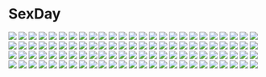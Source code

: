 # SexDay
![](https://konachan.com/image/961c3eae84e92442859e69109705a6b1/Konachan.com%20-%2027922%20gray%20hatsune_miku%20puti_devil%20vocaloid.jpg)
![](https://konachan.com/jpeg/2ab83739e78ed68a007f5a0b3ac69475/Konachan.com%20-%2064121%20aqua_eyes%20kanzaki_hiro%20kousaka_kirino%20long_hair%20orange_hair%20ore_no_imouto_ga_konna_ni_kawaii_wake_ga_nai%20phone.jpg)
![](https://konachan.com/image/1ad9dbcd8112b685772560b4700feb58/Konachan.com%20-%2041077%20princess_memory%20suzuhira_hiro.jpg)
![](https://konachan.com/jpeg/b30c842bc432260b8dc6bbb7a68562a5/Konachan.com%20-%20256736%202girls%20bell%20blush%20bow%20breasts%20catgirl%20cleavage%20dress%20fang%20game_cg%20gray_hair%20headdress%20loli%20long_hair%20maid%20nekopara%20sayori%20tail%20waitress%20wristwear.jpg)
![](https://konachan.com/image/cb92cbcb0b5aa10e88d0f8f469742003/Konachan.com%20-%20203549%20animal_ears%20blonde_hair%20long_hair%20original%20p19%20red_eyes%20skirt%20tail%20thighhighs.jpg)
![](https://konachan.com/image/1cf511ccff67a453bfb8d8d43f2e8a7d/Konachan.com%20-%2080290%20durarara%21%21%20heiwajima_shizuo%20kida_masaomi%20orihara_izaya%20ryuugamine_mikado%20sonohara_anri.jpg)
![](https://konachan.com/jpeg/657de66fe72a256592b0237389db46c2/Konachan.com%20-%20210431%20alice_margatroid%20aqua_eyes%20blonde_hair%20dress%20gun%20mage%20short_hair%20spear%20touhou%20uu_uu_zan%20weapon.jpg)
![](https://konachan.com/image/60aae5ecdf1f55376414f6032e4e0679/Konachan.com%20-%20189374%20iida_nana%20koumi_haruka%20rail_wars%21%20sakurai_aoi%20scan.jpg)
![](https://konachan.com/image/ff24ac7e02979330be8d83f7f069145f/Konachan.com%20-%20180087%20blue_eyes%20crown%20glasses%20gloves%20gray_eyes%20gray_hair%20group%20gun%20katana%20leaves%20long_hair%20male%20pink_hair%20ribbons%20signed%20skirt%20sword%20tie%20twintails%20weapon.jpg)
![](https://konachan.com/image/9c7a3e65db7ceea6695d2eb0a0adde3c/Konachan.com%20-%20137554%202girls%20original%20sukage%20tagme.jpg)
![](https://konachan.com/image/e86b103984c8812574c7ebc75af047af/Konachan.com%20-%20168705%202girls%20blue_hair%20boots%20drink%20food%20kneehighs%20long_hair%20miki_sayaka%20navel%20ponytail%20red_hair%20sakura_kyouko%20short_hair%20shorts%20skirt%20sleeping%20tears.jpg)
![](https://konachan.com/jpeg/5401f7d0113d38b03cfd17ac3b7228d2/Konachan.com%20-%20189414%20akaza%20blonde_hair%20blue_eyes%20blush%20bra%20breast_hold%20breasts%20game_cg%20kinumura_ui%20may-be_soft%20nipples%20underwear.jpg)
![](https://konachan.com/jpeg/d8ac3c24f7bcbda16046440716b77bbb/Konachan.com%20-%20208012%20anjou_marine%20ass%20breasts%20game_cg%20ino%20nipples%20no_bra%20nopan%20purple_eyes%20pussy%20pussy_juice%20red_hair%20sister_scheme%20transparent%20uncensored.jpg)
![](https://konachan.com/image/e2e8729befcefea7f69e905f5b4000ba/Konachan.com%20-%2064218%20dark%20hatsune_miku%20night%20twintails%20vocaloid.jpg)
![](https://konachan.com/image/2322025d651d8816017b73ccbf73363d/Konachan.com%20-%20302323%20alzi%20link_%28zelda%29%20male%20princess_zelda%20the_legend_of_zelda.jpg)
![](https://konachan.com/image/501baf92bd9aacc4531ed3f97f2546c9/Konachan.com%20-%20295992%202girls%20888myrrh888%20akagi_%28kancolle%29%20anthropomorphism%20blush%20brown_eyes%20brown_hair%20gloves%20hug%20japanese_clothes%20kaga_%28kancolle%29%20ponytail.jpg)
![](https://konachan.com/jpeg/e80a85b3043a642aa6afdda5a8c13766/Konachan.com%20-%20301499%20blue_eyes%20breasts%20cum%20futanari%20japanese_clothes%20mvv%20nipples%20no_bra%20nopan%20orange_hair%20original%20penis%20pussy%20uncensored.jpg)
![](https://konachan.com/jpeg/e75634551deee73f19addfc20cd353c9/Konachan.com%20-%20268882%20aqua_eyes%20breasts%20brown_hair%20lolicept%20male%20nipples%20phantom_of_the_kill%20pussy_juice%20sex%20solomon_%28phantom_of_the_kill%29%20thighhighs%20wink.jpg)
![](https://konachan.com/image/a740ae8b0d772cd2fdb0b45cdeb81fb4/Konachan.com%20-%2058948%20black_hair%20black_rock_shooter%20blue_eyes%20boots%20chain%20kuroi_mato%20long_hair%20scar%20shorts%20tsunekun%20twintails%20weapon.jpg)
![](https://konachan.com/jpeg/80dd6589d4216804a96ba271665e22cd/Konachan.com%20-%20231531%20building%20flowers%20gloves%20koruse%20long_hair%20original%20petals%20purple_eyes%20purple_hair%20skirt%20snow%20winter.jpg)
![](https://konachan.com/image/70fb358525c67a9645b2fec68b42e238/Konachan.com%20-%20282500%20blush%20bondage%20brown_hair%20dress%20kestrel%20long_hair%20original%20panties%20pantyhose%20red_eyes%20underwear.jpg)
![](https://konachan.com/jpeg/d73a4fb12182ce7bb9a29ceaa9e69ed4/Konachan.com%20-%20230667%20book%20brown_hair%20butterfly%20dress%20feng_you%20flowers%20long_hair%20luo_tianyi%20music%20vocaloid%20vocaloid_china%20waifu2x.jpg)
![](https://konachan.com/jpeg/e7c38590cac9729ba958a6cf119069f8/Konachan.com%20-%20251192%20aircraft%20black_hair%20dead_dead_demon%27s_dededededestruction%20kirii%20long_hair%20nakagawa_ouran%20purple_eyes%20shirt%20twintails%20waifu2x.jpg)
![](https://konachan.com/image/3464f3f5145d0d9e83b6b7c5a68df969/Konachan.com%20-%20123262%20aki_minoriko%20blonde_hair%20chibi%20food%20short_hair%20touhou%20yume_shokunin.jpg)
![](https://konachan.com/image/017362383bb155b77477d5fca7ff1a9b/Konachan.com%20-%20202955%20apple%20food%20fruit%20gray_eyes%20gray_hair%20jpeg_artifacts%20long_hair%20original%20panties%20ribbons%20throtem%20twintails%20underwear%20watermark.jpg)
![](https://konachan.com/image/ed4bd33dda389e29418a0ae765fcb1ac/Konachan.com%20-%2076466%20meiko%20vocaloid.jpg)
![](https://konachan.com/image/60d5fb99eefd438ccfefcef14f670d9f/Konachan.com%20-%20196372%20animal%20blonde_hair%20bow%20gloves%20goggles%20group%20hat%20izayoi_sakuya%20kaatoso%20katana%20knife%20long_hair%20mask%20miko%20snake%20sword%20touhou%20weapon%20wink%20witch%20witch_hat.jpg)
![](https://konachan.com/jpeg/ccd4edc88500970d404703d5b1dc9420/Konachan.com%20-%20175008%20kagerou_project%20kneehighs%20long_hair%20petals%20pudding_%288008208820%29%20red_eyes%20red_hair%20scarf%20school_uniform%20skirt%20tateyama_ayano.jpg)
![](https://konachan.com/jpeg/452a178cfbba3ee3efa33c2d46230a86/Konachan.com%20-%20260296%20arisaka_shiori%20blush%20brown_hair%20front_wing%20game_cg%20grisaia%3A_phantom_trigger%20pantyhose%20pink_eyes%20school_uniform%20short_hair%20skirt%20tree%20watanabe_akio.jpg)
![](https://konachan.com/image/26416feeee34743b3ab89a51bdabdd10/Konachan.com%20-%2012927%20blonde_hair%20blush%20breast_grab%20galaxy_angel%20milfeulle_sakuraba%20pink_hair%20ranpha_franboise.jpg)
![](https://konachan.com/image/85ff52d5190066520f36b3c0c359d954/Konachan.com%20-%20157296%20all_male%20blonde_hair%20blue_eyes%20blue_hair%20fire_emblem%20flowers%20ike_%28fire_emblem%29%20link_%28zelda%29%20male%20nikayu%20pointed_ears%20super_mario%20sword%20weapon.jpg)
![](https://konachan.com/jpeg/a8d124ded7dd60c9e1b656b27645f7e3/Konachan.com%20-%2020306%20somedays_dreamers.jpg)
![](https://konachan.com/jpeg/2703d8f1cc5be0ca9fc13211341bcdac/Konachan.com%20-%20243801%20ais_wallenstein%20bell_cranel%20blonde_hair%20blush%20gray_hair%20long_hair%20male%20red_eyes%20short_hair%20tagme_%28artist%29%20yellow_eyes.jpg)
![](https://konachan.com/jpeg/47c6025efdc89e957b46b7c57dc3fab8/Konachan.com%20-%20285596%20black_hair%20bow%20kneehighs%20original%20panties%20purple_eyes%20school_uniform%20short_hair%20skirt%20twinpoo%20underwear%20upskirt%20waifu2x.jpg)
![](https://konachan.com/image/b6a4b5f763bf3b59f4f1a4fa7c36a728/Konachan.com%20-%20189578%20black_hair%20building%20fromage_tart%20houraisan_kaguya%20japanese_clothes%20long_hair%20moon%20night%20petals%20pink_eyes%20touhou.jpg)
![](https://konachan.com/image/048651930bb3196bbbbc4264b86c8adb/Konachan.com%20-%209993%20katase_shima%20space%20thighhighs%20twintails%20uchuu_no_stellvia%20uniform%20zettai_ryouiki.jpg)
![](https://konachan.com/image/17e17bf7e8e026077b2eba94bd554acd/Konachan.com%20-%20201455%20animal%20black_hair%20flowers%20jpeg_artifacts%20original%20pine_%28yellowpine112%29%20rose%20school_uniform.jpg)
![](https://konachan.com/jpeg/14bf5883e08a6559173d1de86ddd1b71/Konachan.com%20-%20104399%20btoor%20gumi%20nude%20space%20vocaloid%20wings.jpg)
![](https://konachan.com/jpeg/93f2fe5fa934a12cbf9e7bc614fee907/Konachan.com%20-%20240554%202girls%20aqua_eyes%20black_hair%20blonde_hair%20headband%20kasumigaoka_utaha%20long_hair%20pantyhose%20pasdar%20red_eyes%20school_uniform%20skirt%20white.jpg)
![](https://konachan.com/jpeg/c0ec8042ef9a0d1cea07c3027e9b4305/Konachan.com%20-%20216536%20fuyuzuki_gato%20hatsune_miku%20long_hair%20twintails%20vocaloid.jpg)
![](https://konachan.com/jpeg/aca4cbf2b03438784ddaa26410d92dbf/Konachan.com%20-%20279880%20blonde_hair%20braids%20dress%20fate_grand_order%20fate_%28series%29%20magic%20peperon_%28peperou%29%20saber%20saber_alter%20short_hair%20sword%20thighhighs%20weapon%20yellow_eyes.jpg)
![](https://konachan.com/image/2e56f34f3595852ca08062637a4ae251/Konachan.com%20-%2094982%20blonde_hair%20clouds%20coffee-kizoku%20cure_girl%20headphones%20nanjou_rena%20school_uniform%20signed%20sky%20yellow_eyes.jpg)
![](https://konachan.com/jpeg/d5d3fa71dda221877189b1fdc91e4719/Konachan.com%20-%20165897%20archlich%20gloves%20gray_hair%20katana%20konpaku_youmu%20myon%20ponytail%20sword%20torn_clothes%20touhou%20train%20weapon%20yakumo_yukari.jpg)
![](https://konachan.com/jpeg/a4eaf63433366e309c4dd047899af866/Konachan.com%20-%20230989%20ayase_chisato%20blonde_hair%20breasts%20censored%20chuunibyou_na_kanojo_no_love_equation%20cum%20dress%20game_cg%20nipples%20peassoft%20penis%20purple_eyes%20pussy%20sex%20yukie.jpg)
![](https://konachan.com/jpeg/3df193a3d9919232e967d462a9c9a5c2/Konachan.com%20-%2076602%20kagamine_rin%20vocaloid.jpg)
![](https://konachan.com/jpeg/b2f51c815a557ed0cc700929e530208f/Konachan.com%20-%20246389%20alp%20aqua_eyes%20ass%20blue_hair%20breasts%20fate_grand_order%20fate_%28series%29%20long_hair%20saint_martha%20sideboob%20swimsuit%20white.jpg)
![](https://konachan.com/jpeg/4f0981a9595deee52ce38e8f0e1e8a02/Konachan.com%20-%20196371%20all_male%20ass%20black_hair%20drink%20flowers%20food%20instockee%20katana%20long_hair%20male%20nude%20petals%20red_eyes%20sword%20touken_ranbu%20watermark%20weapon%20wink.jpg)
![](https://konachan.com/jpeg/9c3c4ddb043d5bb7dd2974fcb88e7730/Konachan.com%20-%20269308%20albedo%20black_hair%20blush%20breasts%20cait%20cleavage%20demon%20gradient%20horns%20long_hair%20male%20nude%20overlord%20pussy%20pussy_juice%20sex%20spread_legs%20uncensored%20wings.jpg)
![](https://konachan.com/jpeg/3acfc9a9fcbedb24aa526af81ec1f529/Konachan.com%20-%20299803%20aposine%20black_hair%20blue_eyes%20blush%20cum%20nude%20penis%20pussy%20sex%20short_hair%20signed%20ssss.gridman%20takarada_rikka%20uncensored.jpg)
![](https://konachan.com/image/f1d97bed1ef25110e3b601708d4c84f2/Konachan.com%20-%2028758%20tagme.jpg)
![](https://konachan.com/jpeg/65004dfcc113f2ae4b91eb151cc0a547/Konachan.com%20-%208736%20cosplay%20da_capo%20izumi_konata%20lucky_star%20parody.jpg)
![](https://konachan.com/jpeg/294b9b9aac25ae92a8f196541bb9688f/Konachan.com%20-%20229730%202girls%20animal%20blush%20building%20bunny%20cape%20cat%20city%20clouds%20dress%20headband%20long_hair%20original%20petals%20ponytail%20red_eyes%20ribbons%20sky%20sunset%20waifu2x.jpg)
![](https://konachan.com/jpeg/094fabadbebb6653b124c74b7e42886d/Konachan.com%20-%20232599%20bed%20blush%20bow%20breasts%20censored%20game_cg%20long_hair%20nae-nae%20navel%20nipples%20no_bra%20pussy%20pussy_juice%20red_eyes%20ribbons%20skyfish%20thighhighs%20twintails%20wet.jpg)
![](https://konachan.com/jpeg/654775a67e6ef6b99e4fc04869706327/Konachan.com%20-%20106802%20amakura%20andou_kasumi%20bra%20breasts%20cleavage%20game_cg%20panties%20root_nuko%20short_hair%20underwear%20wet%20worlds_and_world%27s_end.jpg)
![](https://konachan.com/jpeg/53038c03af449516fd80a92167888a27/Konachan.com%20-%20280347%20blush%20braids%20brown_eyes%20brown_hair%20flowers%20hiiragi_souren%20japanese_clothes%20kimono%20original%20short_hair%20snow%20umbrella.jpg)
![](https://konachan.com/image/349cef05453a5b8158a2e1456313a529/Konachan.com%20-%20179344%20brown_eyes%20brown_hair%20city%20hat%20long_hair%20original%20scarf%20thighhighs%20tyappygain.jpg)
![](https://konachan.com/jpeg/ff02f19837ab7a3c8bfdcc52edacd6fa/Konachan.com%20-%2080067%20bikini%20ookami-san_to_shichinin_no_nakama-tachi%20ryuuguu_otohime%20swimsuit%20vector.jpg)
![](https://konachan.com/image/2a629ef61e3d285c8e618458f1675d6b/Konachan.com%20-%2049747%20blush%20breasts%20cleavage%20izumi_tsubasu%20nude%20onsen%20scan%20towel%20water.jpg)
![](https://konachan.com/jpeg/cb45fadd2cfe9d9e93fe0b2964d8c69e/Konachan.com%20-%20237514%20a.i._channel%20aqua_eyes%20blush%20bow%20breasts%20brown_hair%20couch%20kazenokaze%20kizuna_ai%20long_hair%20navel%20no_bra%20shorts%20thighhighs.jpg)
![](https://konachan.com/jpeg/e35d350d6dd51fce969a0a50946614d7/Konachan.com%20-%20282979%20anthropomorphism%20azur_lane%20blush%20breasts%20gloves%20higandgk%20long_hair%20monarch_%28azur_lane%29%20navel%20nipples%20pussy%20red_hair%20umbrella%20uncensored.jpg)
![](https://konachan.com/jpeg/17d8a4da57a656e7b4c29f92ad52efd7/Konachan.com%20-%20259859%202girls%20bed%20braids%20hoshi_shouko%20idolmaster%20long_hair%20ninomiya_asuka%20orange_hair%20pink_eyes%20purple_eyes%20purple_hair%20tagme_%28artist%29%20watermark.jpg)
![](https://konachan.com/jpeg/0c91087acf412ed60ed9b48231fa9bd8/Konachan.com%20-%20121561%20game_cg%20kashimura_misao%20pulltop%20shinsei_ni_shite_okasubekarazu%20watari_masahito.jpg)
![](https://konachan.com/image/50c43522cb87f32424d3ab7b214125cf/Konachan.com%20-%206430%20brown_eyes%20brown_hair%20shakugan_no_shana%20shana%20twintails.jpg)
![](https://konachan.com/image/ccd913a1d106a51148ca8db123dae4e8/Konachan.com%20-%20290686%20anthropomorphism%20ass%20azur_lane%20barefoot%20beach%20bikini%20blush%20braids%20brown_hair%20clouds%20long_hair%20red_eyes%20ru_zhai%20sky%20swimsuit%20twintails%20water%20wet.jpg)
![](https://konachan.com/image/e98f8e178eefd64e67b2a425ed4a765b/Konachan.com%20-%2082906%20adachi_shingo%20inami_mahiru%20scan%20taneshima_popura%20todoroki_yachiyo%20waitress%20working%21%21%20yamada_aoi.jpg)
![](https://konachan.com/image/fdc15dd80f1e4241b8b68fbc9236d79b/Konachan.com%20-%2057909%20black_rock_shooter%20kuroi_mato.jpg)
![](https://konachan.com/jpeg/769ce82f0b4de93385231496fd8104f5/Konachan.com%20-%2091182%207gear%20blue_eyes%20fujisaki_aoi%20green_hair%20hatachi%20long_hair%20open_shirt%20panties%20short_hair%20skirt%20thighhighs%20tie%20twintails%20underwear%20yazawa_shion.jpg)
![](https://konachan.com/jpeg/24968a3b701b6346cbd62baf812bf70e/Konachan.com%20-%20261006%20brown_hair%20building%20clouds%20loundraw%20male%20original%20short_hair%20signed%20skirt%20sky.jpg)
![](https://konachan.com/image/3363ad8fec5a0f0b28f5a19046b0ed09/Konachan.com%20-%20125494%20hatsune_miku%20jpeg_artifacts%20stars%20vocaloid%20yega.jpg)
![](https://konachan.com/jpeg/9ecec6b6aceec2a02234da602a023e8c/Konachan.com%20-%20241361%20annin_doufu%20idolmaster%20idolmaster_cinderella_girls%20idolmaster_cinderella_girls_starlight_stage%20matsunaga_ryo.jpg)
![](https://konachan.com/image/d03fabdb28314690254b07e3dc1bcd41/Konachan.com%20-%20118099%20nana_mikoto%20original%20white.jpg)
![](https://konachan.com/image/7ace3bd8d32f338d528ecc335998bbfb/Konachan.com%20-%20159554%20dark%20forest%20gemi%20grass%20night%20nobody%20original%20scenic%20tree.jpg)
![](https://konachan.com/image/1b0e9d90476dd24d1dcfc84009d231da/Konachan.com%20-%20101149%20akemi_homura%20gouda_nagi%20kaname_madoka%20mahou_shoujo_madoka_magica%20miki_sayaka%20sakura_kyouko%20tomoe_mami.jpg)
![](https://konachan.com/image/290f00c6c97266603449a2910c915638/Konachan.com%20-%2051874%20dress%20fan%20fullani%20garter_belt%20mitsumi_misato%20pointed_ears%20rafiel%20stockings%20thighhighs.jpg)
![](https://konachan.com/image/378c53f6b0690a218f24bc1cfc308bce/Konachan.com%20-%20138601%20bikini%20breasts%20demon%20koakuma%20pointed_ears%20red_hair%20swimsuit%20tail%20tan_lines%20touhou%20yamu_%28reverse_noise%29%20yellow_eyes.jpg)
![](https://konachan.com/jpeg/e377b6ff4380a32c9ae03de2ec2c12bd/Konachan.com%20-%20267732%20animal%20animal_ears%20blonde_hair%20bow%20bunny_ears%20bunnygirl%20dohj001%20dress%20flowers%20long_hair%20original%20pink_eyes%20rabbit%20rose%20signed.jpg)
![](https://konachan.com/jpeg/b56e963420b99dbe8aace4bc8ea15775/Konachan.com%20-%20264638%20aqua_eyes%20breasts%20cleavage%20darling_in_the_franxx%20gray%20headband%20horns%20kyouki%20long_hair%20pink_hair%20zero_two.jpg)
![](https://konachan.com/image/c7e78d7d1e2ac5387a43de511a9c7864/Konachan.com%20-%2064930%20aisaka_taiga%20angel%20blonde_hair%20brown_eyes%20dress%20toradora%20wings.jpg)
![](https://konachan.com/jpeg/99a2d2a82415fa6bcc9659e0a1993d5a/Konachan.com%20-%20160481%20aqua_eyes%20aqua_hair%20hatsune_miku%20headphones%20long_hair%20shirane_koitsu%20suit%20tie%20twintails%20vocaloid.jpg)
![](https://konachan.com/image/1a250fe92f1750ef6d1eea12cbcb7ff8/Konachan.com%20-%206089%20elfen_lied%20lucy_%28elfen_lied%29%20nude.jpg)
![](https://konachan.com/image/f6bc12b66340c91e8baea0ad090bc186/Konachan.com%20-%2058907%20range_murata%20tagme.jpg)
![](https://konachan.com/jpeg/fe380d6a5e7752e8bc9eedd1eb43cfe1/Konachan.com%20-%2055715%2077%20karen_lux_victoria%20long_hair%20mikagami_mamizu%20red_eyes%20red_hair%20school_uniform.jpg)
![](https://konachan.com/image/329cd772ccda3646731402a4a2be85a6/Konachan.com%20-%20111094%202girls%20black_hair%20bow%20goth-loli%20hyperdimension_neptunia%20hyperdimension_neptunia_mk2%20lolita_fashion%20long_hair%20noire%20tsunako%20twintails.jpg)
![](https://konachan.com/image/90dd6277bb6b96b475c4e060777e6f0c/Konachan.com%20-%20127444%20black_hair%20breasts%20gundam_age%20gundam_%28series%29%20monochrome%20nipples%20nude%20realistic%20red_eyes%20saber_01%20yurin_leciel.jpg)
![](https://konachan.com/image/c06812ef4724320256731bd12f65c452/Konachan.com%20-%20275283%20clouds%20flowers%20kokkoro%20necklace%20pointed_ears%20princess_connect%21%20purple_eyes%20short_hair%20sky%20spear%20swimsuit%20waterring%20weapon%20white_hair.jpg)
![](https://konachan.com/jpeg/f04d39512d559f1cad4ffd05588b5726/Konachan.com%20-%20160572%20animal_ears%20bicolored_eyes%20breasts%20bunny_ears%20cleavage%20flowers%20garter_belt%20izumi_tsubasu%20panties%20scan%20tagme%20tail%20thighhighs%20underwear.jpg)
![](https://konachan.com/jpeg/be7487ad8aacadb6009a52f33d0bd1f4/Konachan.com%20-%2086511%20blonde_hair%20blush%20golden_darkness%20long_hair%20to_love_ru.jpg)
![](https://konachan.com/jpeg/aace5bdcc319e82d2de2890c5802fd00/Konachan.com%20-%20217457%20dress%20game_cg%20group%20male%20ookouchi_nozomi%20reminiscence%20see_through%20tigre_soft%20tomose_shunsaku.jpg)
![](https://konachan.com/image/272ea23114c0b4ffe721b622e3dd89e5/Konachan.com%20-%2012784%20love_hina%20narusegawa_naru%20swimsuit.jpg)
![](https://konachan.com/image/d029f077e365f2e260191d3e3eb35667/Konachan.com%20-%2098852%20mahou_shoujo_madoka_magica%20tomoe_mami.jpg)
![](https://konachan.com/jpeg/2f9b1b1fd5c7e2fb8353ed729b40debb/Konachan.com%20-%20278714%20braids%20chain%20dress%20gray_hair%20hyeriin%20original%20purple_eyes%20short_hair%20techgirl%20watermark%20wings.jpg)
![](https://konachan.com/image/23ed7cd15fbb863f2c10ad1f54fd4d35/Konachan.com%20-%20304649%20azur_lane%20bikini%20breast_hold%20breasts%20erect_nipples%20fast-runner-2024%20pink_hair%20red_eyes%20shirt_lift%20swimsuit%20thighhighs%20twintails%20watermark%20white.jpg)
![](https://konachan.com/jpeg/8393436b537c40b3a58dbd1952ae7a09/Konachan.com%20-%20293769%20bikini_top%20blue_eyes%20blush%20boots%20braids%20forest%20grass%20long_hair%20navel%20original%20oshishio%20ponytail%20red_hair%20shorts%20tree%20wet.jpg)
![](https://konachan.com/jpeg/7b2560468e9fbaeb34a2e4933522c76b/Konachan.com%20-%20116045%20akiyama_mio%20hirasawa_yui%20k-on%21%20kotobuki_tsumugi%20swimsuit.jpg)
![](https://konachan.com/jpeg/b166eb4ee18cdb4966deef5d925924bc/Konachan.com%20-%20233852%202girls%20blonde_hair%20blush%20breasts%20brown_hair%20long_hair%20navel%20nipples%20nude%20pussy%20pussy_juice%20red_eyes%20sex%20short_hair%20tribadism%20uncensored%20yuri.jpg)
![](https://konachan.com/image/cfd7e7ea5a3e6128b3b9fa2cbef88d0f/Konachan.com%20-%20219581%20aqua_eyes%20breasts%20brown_eyes%20brown_hair%20cleavage%20dress%20gloves%20gray_hair%20idolmaster%20long_hair%20necklace%20pantyhose%20purple_eyes%20stars%20twintails.jpg)
![](https://konachan.com/jpeg/9535e648e2a2facaa0a27b4509da12e5/Konachan.com%20-%20246171%20breasts%20hat%20long_hair%20pink_eyes%20pink_hair%20ribbons%20school_uniform%20shiwasu_horio%20thighhighs%20twintails.jpg)
![](https://konachan.com/jpeg/5006eddf97e30d19fe9e4580c7b8e497/Konachan.com%20-%2019602%20boots%20flcl%20gainax%20gloves%20goggles%20haruhara_haruko%20motorcycle%20pink_hair%20sadamoto_yoshiyuki%20scarf%20short_hair%20signed%20white%20yellow_eyes.jpg)
![](https://konachan.com/image/370095d2ce078992b9e8a235d89ac8ab/Konachan.com%20-%20241064%20animated%20aqua_eyes%20aqua_hair%20close%20hatsune_miku%20long_hair%20school_uniform%20soukun_s%20twintails%20vocaloid%20white.gif)
![](https://konachan.com/jpeg/5084d3259a75320483d951d16d2a36dc/Konachan.com%20-%20248272%20blonde_hair%20braids%20breasts%20cleavage%20hat%20kirisame_marisa%20long_hair%20mokokiyo_%28asaddr%29%20touhou%20witch%20witch_hat%20wristwear%20yellow_eyes.jpg)
